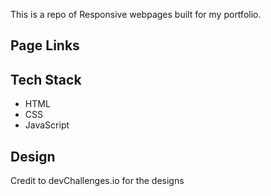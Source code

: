 This is a repo of Responsive webpages built for my portfolio.

## Page Links



## Tech Stack
* HTML
* CSS
* JavaScript

## Design
Credit to devChallenges.io for the designs

